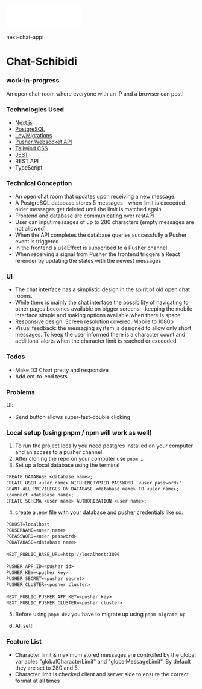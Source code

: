 <img src="https://github.com/lovephimu/next-chat-app/raw/main/public/chat_logo_markup.png" alt="Chat Logo" width="200" height="auto">

next-chat-app:

# Chat-Schibidi

### work-in-progress

An open chat-room where everyone with an IP and a browser can post!

### Technologies Used

- [Next.js](https://nextjs.org/)
- [PostgreSQL](https://www.postgresql.org/)
- [Ley/Migrations](https://github.com/lukeed/ley)
- [Pusher Websocket API](https://pusher.com/)
- [Tailwind CSS](https://tailwindcss.com/)
- [JEST](https://jestjs.io/)
- REST API
- TypeScript

### Technical Conception

- An open chat room that updates upon receiving a new message.
- A PostgreSQL database stores 5 messages - when limit is exceeded older messages get deleted until the limit is matched again
- Frontend and database are communicating over restAPI
- User can input messages of up to 280 characters (empty messages are not allowed)
- When the API completes the database queries successfully a Pusher event is triggered
- In the frontend a useEffect is subscribed to a Pusher channel
- When receiving a signal from Pusher the frontend triggers a React rerender by updating the states with the newest messages

### UI

- The chat interface has a simplistic design in the spirit of old open chat rooms.
- While there is mainly the chat interface the possibility of navigating to other pages becomes available on bigger screens - keeping the mobile interface simple and making options available when there is space
- Responsive design: Screen resolution covered: Mobile to 1080p
- Visual feedback: the messaging system is designed to allow only short messages. To keep the user informed there is a character count and additional alerts when the character limit is reached or exceeded

### Todos

- Make D3 Chart pretty and responsive
- Add ent-to-end tests

### Problems

UI:

- Send button allows super-fast-double clicking

### Local setup (using pnpm / npm will work as well)

1. To run the project locally you need postgres installed on your computer and an access to a pusher channel.
2. After cloning the repo on your computer use `pnpm i`
3. Set up a local database using the terminal

```
CREATE DATABASE <database name>;
CREATE USER <user name> WITH ENCRYPTED PASSWORD '<user password>';
GRANT ALL PRIVILEGES ON DATABASE <database name> TO <user name>;
\connect <database name>;
CREATE SCHEMA <user name> AUTHORIZATION <user name>;
```

4. create a .env file with your database and pusher credentials like so:

```
PGHOST=localhost
PGUSERNAME=<user name>
PGPASSWORD=<user password>
PGDATABASE=<database name>

NEXT_PUBLIC_BASE_URL=http://localhost:3000

PUSHER_APP_ID=<pusher id>
PUSHER_KEY=<pusher key>
PUSHER_SECRET=<pusher secret>
PUSHER_CLUSTER=<pusher cluster>

NEXT_PUBLIC_PUSHER_APP_KEY=<pusher key>
NEXT_PUBLIC_PUSHER_CLUSTER=<pusher cluster>
```

5. Before using `pnpm dev` you have to migrate up using `pnpm migrate up`

6. All set!!

### Feature List

- Character limit & maximum stored messages are controlled by the global variables "globalCharacterLimit" and "globalMessageLimit". By default they are set to 280 and 5.
- Character limit is checked client and server side to ensure the correct format at all times
